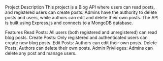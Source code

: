 Project Description
This project is a Blog API where users can read posts, and registered users can create posts. Admins have the authority to delete posts and users, while authors can edit and delete their own posts. The API is built using Express.js and connects to a MongoDB database.

Features
Read Posts: All users (both registered and unregistered) can read blog posts.
Create Posts: Only registered and authenticated users can create new blog posts.
Edit Posts: Authors can edit their own posts.
Delete Posts: Authors can delete their own posts.
Admin Privileges: Admins can delete any post and manage users.

